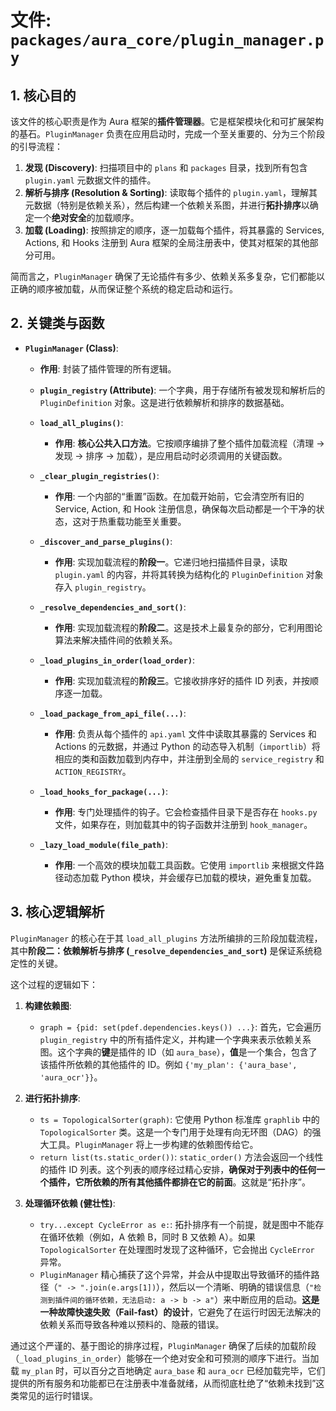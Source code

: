# 文件: `packages/aura_core/plugin_manager.py`

## 1. 核心目的

该文件的核心职责是作为 Aura 框架的**插件管理器**。它是框架模块化和可扩展架构的基石。`PluginManager` 负责在应用启动时，完成一个至关重要的、分为三个阶段的引导流程：

1.  **发现 (Discovery)**: 扫描项目中的 `plans` 和 `packages` 目录，找到所有包含 `plugin.yaml` 元数据文件的插件。
2.  **解析与排序 (Resolution & Sorting)**: 读取每个插件的 `plugin.yaml`，理解其元数据（特别是依赖关系），然后构建一个依赖关系图，并进行**拓扑排序**以确定一个**绝对安全**的加载顺序。
3.  **加载 (Loading)**: 按照排定的顺序，逐一加载每个插件，将其暴露的 Services, Actions, 和 Hooks 注册到 Aura 框架的全局注册表中，使其对框架的其他部分可用。

简而言之，`PluginManager` 确保了无论插件有多少、依赖关系多复杂，它们都能以正确的顺序被加载，从而保证整个系统的稳定启动和运行。

## 2. 关键类与函数

*   **`PluginManager` (Class)**:
    *   **作用**: 封装了插件管理的所有逻辑。
    *   **`plugin_registry` (Attribute)**: 一个字典，用于存储所有被发现和解析后的 `PluginDefinition` 对象。这是进行依赖解析和排序的数据基础。

    *   **`load_all_plugins()`**:
        *   **作用**: **核心公共入口方法**。它按顺序编排了整个插件加载流程（清理 -> 发现 -> 排序 -> 加载），是应用启动时必须调用的关键函数。

    *   **`_clear_plugin_registries()`**:
        *   **作用**: 一个内部的“重置”函数。在加载开始前，它会清空所有旧的 Service, Action, 和 Hook 注册信息，确保每次启动都是一个干净的状态，这对于热重载功能至关重要。

    *   **`_discover_and_parse_plugins()`**:
        *   **作用**: 实现加载流程的**阶段一**。它递归地扫描插件目录，读取 `plugin.yaml` 的内容，并将其转换为结构化的 `PluginDefinition` 对象存入 `plugin_registry`。

    *   **`_resolve_dependencies_and_sort()`**:
        *   **作用**: 实现加载流程的**阶段二**。这是技术上最复杂的部分，它利用图论算法来解决插件间的依赖关系。

    *   **`_load_plugins_in_order(load_order)`**:
        *   **作用**: 实现加载流程的**阶段三**。它接收排序好的插件 ID 列表，并按顺序逐一加载。

    *   **`_load_package_from_api_file(...)`**:
        *   **作用**: 负责从每个插件的 `api.yaml` 文件中读取其暴露的 Services 和 Actions 的元数据，并通过 Python 的动态导入机制（`importlib`）将相应的类和函数加载到内存中，并注册到全局的 `service_registry` 和 `ACTION_REGISTRY`。

    *   **`_load_hooks_for_package(...)`**:
        *   **作用**: 专门处理插件的钩子。它会检查插件目录下是否存在 `hooks.py` 文件，如果存在，则加载其中的钩子函数并注册到 `hook_manager`。

    *   **`_lazy_load_module(file_path)`**:
        *   **作用**: 一个高效的模块加载工具函数。它使用 `importlib` 来根据文件路径动态加载 Python 模块，并会缓存已加载的模块，避免重复加载。

## 3. 核心逻辑解析

`PluginManager` 的核心在于其 `load_all_plugins` 方法所编排的三阶段加载流程，其中**阶段二：依赖解析与排序 (`_resolve_dependencies_and_sort`)** 是保证系统稳定性的关键。

这个过程的逻辑如下：

1.  **构建依赖图**:
    *   `graph = {pid: set(pdef.dependencies.keys()) ...}`: 首先，它会遍历 `plugin_registry` 中的所有插件定义，并构建一个字典来表示依赖关系图。这个字典的**键**是插件的 ID（如 `aura_base`），**值**是一个集合，包含了该插件所依赖的其他插件的 ID。例如 `{'my_plan': {'aura_base', 'aura_ocr'}}`。

2.  **进行拓扑排序**:
    *   `ts = TopologicalSorter(graph)`: 它使用 Python 标准库 `graphlib` 中的 `TopologicalSorter` 类。这是一个专门用于处理有向无环图（DAG）的强大工具。`PluginManager` 将上一步构建的依赖图传给它。
    *   `return list(ts.static_order())`: `static_order()` 方法会返回一个线性的插件 ID 列表。这个列表的顺序经过精心安排，**确保对于列表中的任何一个插件，它所依赖的所有其他插件都排在它的前面**。这就是“拓扑序”。

3.  **处理循环依赖 (健壮性)**:
    *   `try...except CycleError as e:`: 拓扑排序有一个前提，就是图中不能存在循环依赖（例如，A 依赖 B，同时 B 又依赖 A）。如果 `TopologicalSorter` 在处理图时发现了这种循环，它会抛出 `CycleError` 异常。
    *   `PluginManager` 精心捕获了这个异常，并会从中提取出导致循环的插件路径（`" -> ".join(e.args[1])`），然后以一个清晰、明确的错误信息（`"检测到插件间的循环依赖，无法启动: a -> b -> a"`）来中断应用的启动。**这是一种故障快速失败（Fail-fast）的设计**，它避免了在运行时因无法解决的依赖关系而导致各种难以预料的、隐蔽的错误。

通过这个严谨的、基于图论的排序过程，`PluginManager` 确保了后续的加载阶段（`_load_plugins_in_order`）能够在一个绝对安全和可预测的顺序下进行。当加载 `my_plan` 时，可以百分之百地确定 `aura_base` 和 `aura_ocr` 已经加载完毕，它们提供的所有服务和功能都已在注册表中准备就绪，从而彻底杜绝了“依赖未找到”这类常见的运行时错误。